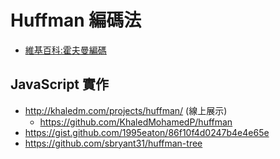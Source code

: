 # Huffman 編碼法

* [維基百科:霍夫曼編碼](https://zh.wikipedia.org/zh-tw/%E9%9C%8D%E5%A4%AB%E6%9B%BC%E7%BC%96%E7%A0%81)

## JavaScript 實作

* http://khaledm.com/projects/huffman/ (線上展示)
  * https://github.com/KhaledMohamedP/huffman
* https://gist.github.com/1995eaton/86f10f4d0247b4e4e65e
* https://github.com/sbryant31/huffman-tree